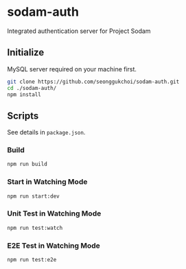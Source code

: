 # sodam-auth

Integrated authentication server for Project Sodam

## Initialize

MySQL server required on your machine first.

```bash
git clone https://github.com/seonggukchoi/sodam-auth.git
cd ./sodam-auth/
npm install
```

## Scripts

See details in `package.json`.

### Build

```bash
npm run build
```

### Start in Watching Mode

```bash
npm run start:dev
```

### Unit Test in Watching Mode

```bash
npm run test:watch
```

### E2E Test in Watching Mode

```bash
npm run test:e2e
```

